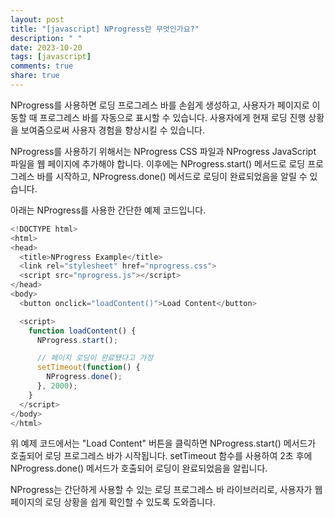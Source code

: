 ```yaml
---
layout: post
title: "[javascript] NProgress란 무엇인가요?"
description: " "
date: 2023-10-20
tags: [javascript]
comments: true
share: true
---
```


NProgress를 사용하면 로딩 프로그레스 바를 손쉽게 생성하고, 사용자가 페이지로 이동할 때 프로그레스 바를 자동으로 표시할 수 있습니다. 사용자에게 현재 로딩 진행 상황을 보여줌으로써 사용자 경험을 향상시킬 수 있습니다.

NProgress를 사용하기 위해서는 NProgress CSS 파일과 NProgress JavaScript 파일을 웹 페이지에 추가해야 합니다. 이후에는 NProgress.start() 메서드로 로딩 프로그레스 바를 시작하고, NProgress.done() 메서드로 로딩이 완료되었음을 알릴 수 있습니다.

아래는 NProgress를 사용한 간단한 예제 코드입니다.

```javascript
<!DOCTYPE html>
<html>
<head>
  <title>NProgress Example</title>
  <link rel="stylesheet" href="nprogress.css">
  <script src="nprogress.js"></script>
</head>
<body>
  <button onclick="loadContent()">Load Content</button>

  <script>
    function loadContent() {
      NProgress.start();

      // 페이지 로딩이 완료됐다고 가정
      setTimeout(function() {
        NProgress.done();
      }, 2000);
    }
  </script>
</body>
</html>
```

위 예제 코드에서는 "Load Content" 버튼을 클릭하면 NProgress.start() 메서드가 호출되어 로딩 프로그레스 바가 시작됩니다. setTimeout 함수를 사용하여 2초 후에 NProgress.done() 메서드가 호출되어 로딩이 완료되었음을 알립니다.

NProgress는 간단하게 사용할 수 있는 로딩 프로그레스 바 라이브러리로, 사용자가 웹 페이지의 로딩 상황을 쉽게 확인할 수 있도록 도와줍니다.